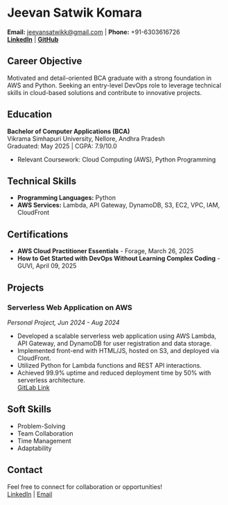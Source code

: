 # Jeevan Satwik Komara
**Email:** jeevansatwikk@gmail.com | **Phone:** +91-6303616726  
**[LinkedIn](https://linkedin.com/in/jeevan-satwik)** | **[GitHub](https://github.com/JEEVANSATWIK)**  

## Career Objective
Motivated and detail-oriented BCA graduate with a strong foundation in AWS and Python. Seeking an entry-level DevOps role to leverage technical skills in cloud-based solutions and contribute to innovative projects.

## Education
**Bachelor of Computer Applications (BCA)**  
Vikrama Simhapuri University, Nellore, Andhra Pradesh  
Graduated: May 2025 | CGPA: 7.9/10.0  
- Relevant Coursework: Cloud Computing (AWS), Python Programming

## Technical Skills
- **Programming Languages:** Python  
- **AWS Services:** Lambda, API Gateway, DynamoDB, S3, EC2, VPC, IAM, CloudFront  

## Certifications
- **AWS Cloud Practitioner Essentials** - Forage, March 26, 2025  
- **How to Get Started with DevOps Without Learning Complex Coding** - GUVI, April 09, 2025  

## Projects
### Serverless Web Application on AWS  
*Personal Project, Jun 2024 - Aug 2024*  
- Developed a scalable serverless web application using AWS Lambda, API Gateway, and DynamoDB for user registration and data storage.  
- Implemented front-end with HTML/JS, hosted on S3, and deployed via CloudFront.  
- Utilized Python for Lambda functions and REST API interactions.  
- Achieved 99.9% uptime and reduced deployment time by 50% with serverless architecture.  
[GitLab Link](https://gitlab.com/JEEVANSATWIK)  

## Soft Skills
- Problem-Solving  
- Team Collaboration  
- Time Management  
- Adaptability  

## Contact
Feel free to connect for collaboration or opportunities!  
[LinkedIn](https://linkedin.com/in/jeevan-satwik) | [Email](mailto:jeevansatwikk@gmail.com)
